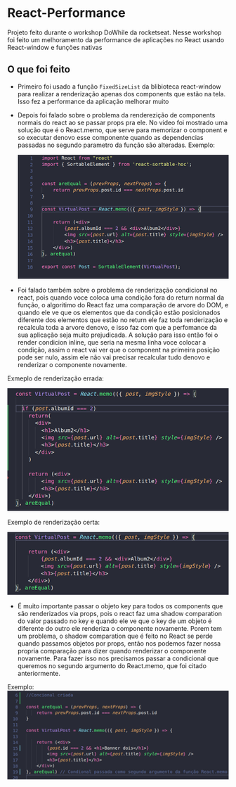 # React-Performance
Projeto feito durante o workshop DoWhile da rocketseat. Nesse workshop foi feito um melhoramento da performance de aplicações no React usando React-window e funções nativas

## O que foi feito

  - Primeiro foi usado a função `FixedSizeList` da blibioteca react-window para realizar a renderização apenas dos components que estão na tela. 
  Isso fez a performance da aplicação melhorar muito
  
  - Depois foi falado sobre o problema da renderezição de components normais do react ao se passar props pra ele. No video foi mostrado uma solução que é
  o React.memo, que serve para memorizar o component e so executar denovo esse componente quando as dependencias passadas no segundo parametro da função
  são alteradas. Exemplo:
  
    <img src="./exemplo1.png" />
  
  - Foi falado também sobre o problema de renderização condicional no react, pois quando voce coloca uma condição fora do return normal da função, o algoritimo do React faz uma comparação de arvore do DOM, e quando ele ve que os elementos que da condição estão posicionados diferente dos elementos que estão no return ele faz toda renderização e recalcula toda a arvore denovo, e isso faz com
  que a perfomance da sua aplicação seja muito prejudicada. A solução para isso então foi o render condicion inline, que seria na mesma linha voce colocar
  a condição, assim o react vai ver que o component na primeira posição pode ser nulo, assim ele não vai precisar recalcular tudo denovo e renderizar o componente
  novamente.
  
  Exmeplo de renderização errada: 
  
   <img src="./renderErrado.png" />
  
  
  Exemplo de renderização certa:
  
   <img src="./renderCerta.png" />


 - É muito importante passar o objeto key para todos os components que são renderizados via props, pois o react faz uma shadow comparation do valor passado no key
 e quando ele ve que o key de um objeto é diferente do outro ele renderiza o componente novamente. Porem tem um problema, o shadow comparation que é feito no React
 se perde quando passamos objetos por props, então nos podemos fazer nossa propria comparação para dizer quando renderizar o componente novamente. Para fazer isso
 nos precisamos passar a condicional que queremos no segundo argumento do React.memo, que foi citado anteriormente. 
 
 
 Exemplo: <img src="./Exemplorender.png" />
